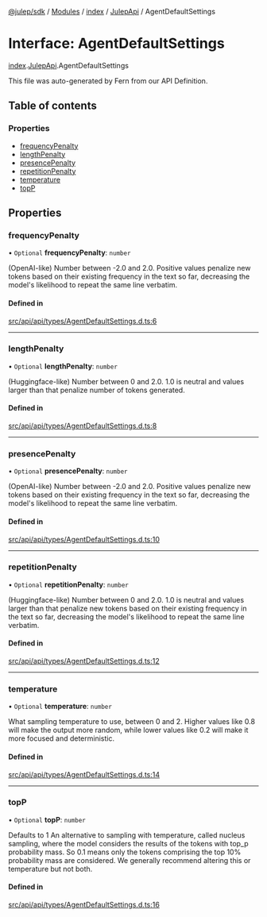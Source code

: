 [@julep/sdk](../README.md) / [Modules](../modules.md) / [index](../modules/index.md) / [JulepApi](../modules/index.JulepApi.md) / AgentDefaultSettings

# Interface: AgentDefaultSettings

[index](../modules/index.md).[JulepApi](../modules/index.JulepApi.md).AgentDefaultSettings

This file was auto-generated by Fern from our API Definition.

## Table of contents

### Properties

- [frequencyPenalty](index.JulepApi.AgentDefaultSettings.md#frequencypenalty)
- [lengthPenalty](index.JulepApi.AgentDefaultSettings.md#lengthpenalty)
- [presencePenalty](index.JulepApi.AgentDefaultSettings.md#presencepenalty)
- [repetitionPenalty](index.JulepApi.AgentDefaultSettings.md#repetitionpenalty)
- [temperature](index.JulepApi.AgentDefaultSettings.md#temperature)
- [topP](index.JulepApi.AgentDefaultSettings.md#topp)

## Properties

### frequencyPenalty

• `Optional` **frequencyPenalty**: `number`

(OpenAI-like) Number between -2.0 and 2.0. Positive values penalize new tokens based on their existing frequency in the text so far, decreasing the model's likelihood to repeat the same line verbatim.

#### Defined in

[src/api/api/types/AgentDefaultSettings.d.ts:6](https://github.com/julep-ai/samantha-dev/blob/4200383/sdks/js/src/api/api/types/AgentDefaultSettings.d.ts#L6)

___

### lengthPenalty

• `Optional` **lengthPenalty**: `number`

(Huggingface-like) Number between 0 and 2.0. 1.0 is neutral and values larger than that penalize number of tokens generated.

#### Defined in

[src/api/api/types/AgentDefaultSettings.d.ts:8](https://github.com/julep-ai/samantha-dev/blob/4200383/sdks/js/src/api/api/types/AgentDefaultSettings.d.ts#L8)

___

### presencePenalty

• `Optional` **presencePenalty**: `number`

(OpenAI-like) Number between -2.0 and 2.0. Positive values penalize new tokens based on their existing frequency in the text so far, decreasing the model's likelihood to repeat the same line verbatim.

#### Defined in

[src/api/api/types/AgentDefaultSettings.d.ts:10](https://github.com/julep-ai/samantha-dev/blob/4200383/sdks/js/src/api/api/types/AgentDefaultSettings.d.ts#L10)

___

### repetitionPenalty

• `Optional` **repetitionPenalty**: `number`

(Huggingface-like) Number between 0 and 2.0. 1.0 is neutral and values larger than that penalize new tokens based on their existing frequency in the text so far, decreasing the model's likelihood to repeat the same line verbatim.

#### Defined in

[src/api/api/types/AgentDefaultSettings.d.ts:12](https://github.com/julep-ai/samantha-dev/blob/4200383/sdks/js/src/api/api/types/AgentDefaultSettings.d.ts#L12)

___

### temperature

• `Optional` **temperature**: `number`

What sampling temperature to use, between 0 and 2. Higher values like 0.8 will make the output more random, while lower values like 0.2 will make it more focused and deterministic.

#### Defined in

[src/api/api/types/AgentDefaultSettings.d.ts:14](https://github.com/julep-ai/samantha-dev/blob/4200383/sdks/js/src/api/api/types/AgentDefaultSettings.d.ts#L14)

___

### topP

• `Optional` **topP**: `number`

Defaults to 1 An alternative to sampling with temperature, called nucleus sampling, where the model considers the results of the tokens with top_p probability mass. So 0.1 means only the tokens comprising the top 10% probability mass are considered. We generally recommend altering this or temperature but not both.

#### Defined in

[src/api/api/types/AgentDefaultSettings.d.ts:16](https://github.com/julep-ai/samantha-dev/blob/4200383/sdks/js/src/api/api/types/AgentDefaultSettings.d.ts#L16)
